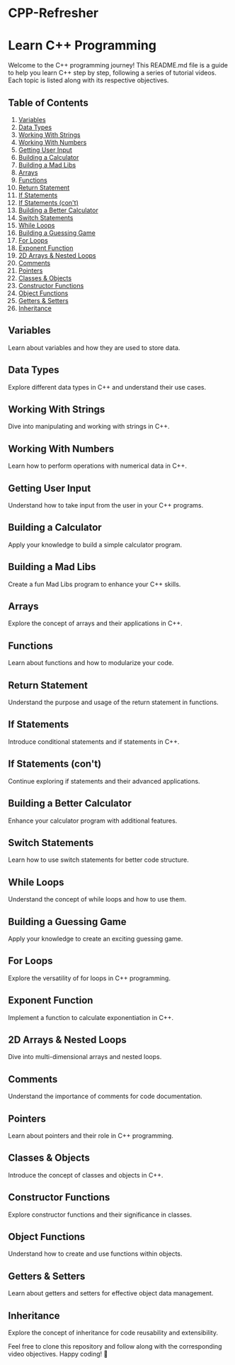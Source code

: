 # CPP-Refresher
# Learn C++ Programming

Welcome to the C++ programming journey! This README.md file is a guide to help you learn C++ step by step, following a series of tutorial videos. Each topic is listed along with its respective objectives.

## Table of Contents

1. [Variables](#variables)
2. [Data Types](#data-types)
3. [Working With Strings](#working-with-strings)
4. [Working With Numbers](#working-with-numbers)
5. [Getting User Input](#getting-user-input)
6. [Building a Calculator](#building-a-calculator)
7. [Building a Mad Libs](#building-a-mad-libs)
8. [Arrays](#arrays)
9. [Functions](#functions)
10. [Return Statement](#return-statement)
11. [If Statements](#if-statements)
12. [If Statements (con't)](#if-statements-con't)
13. [Building a Better Calculator](#building-a-better-calculator)
14. [Switch Statements](#switch-statements)
15. [While Loops](#while-loops)
16. [Building a Guessing Game](#building-a-guessing-game)
17. [For Loops](#for-loops)
18. [Exponent Function](#exponent-function)
19. [2D Arrays & Nested Loops](#2d-arrays-and-nested-loops)
20. [Comments](#comments)
21. [Pointers](#pointers)
22. [Classes & Objects](#classes-and-objects)
23. [Constructor Functions](#constructor-functions)
24. [Object Functions](#object-functions)
25. [Getters & Setters](#getters-and-setters)
26. [Inheritance](#inheritance)

## Variables

Learn about variables and how they are used to store data.

## Data Types

Explore different data types in C++ and understand their use cases.

## Working With Strings

Dive into manipulating and working with strings in C++.

## Working With Numbers

Learn how to perform operations with numerical data in C++.

## Getting User Input

Understand how to take input from the user in your C++ programs.

## Building a Calculator

Apply your knowledge to build a simple calculator program.

## Building a Mad Libs

Create a fun Mad Libs program to enhance your C++ skills.

## Arrays

Explore the concept of arrays and their applications in C++.

## Functions

Learn about functions and how to modularize your code.

## Return Statement

Understand the purpose and usage of the return statement in functions.

## If Statements

Introduce conditional statements and if statements in C++.

## If Statements (con't)

Continue exploring if statements and their advanced applications.

## Building a Better Calculator

Enhance your calculator program with additional features.

## Switch Statements

Learn how to use switch statements for better code structure.

## While Loops

Understand the concept of while loops and how to use them.

## Building a Guessing Game

Apply your knowledge to create an exciting guessing game.

## For Loops

Explore the versatility of for loops in C++ programming.

## Exponent Function

Implement a function to calculate exponentiation in C++.

## 2D Arrays & Nested Loops

Dive into multi-dimensional arrays and nested loops.

## Comments

Understand the importance of comments for code documentation.

## Pointers

Learn about pointers and their role in C++ programming.

## Classes & Objects

Introduce the concept of classes and objects in C++.

## Constructor Functions

Explore constructor functions and their significance in classes.

## Object Functions

Understand how to create and use functions within objects.

## Getters & Setters

Learn about getters and setters for effective object data management.

## Inheritance

Explore the concept of inheritance for code reusability and extensibility.

Feel free to clone this repository and follow along with the corresponding video objectives. Happy coding! 🚀
